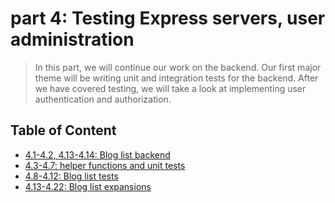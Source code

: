 # part 4: Testing Express servers, user administration

> In this part, we will continue our work on the backend. Our first major theme will be writing unit and integration tests for the backend. After we have covered testing, we will take a look at implementing user authentication and authorization.

## Table of Content

- [4.1-4.2, 4.13-4.14: Blog list backend](https://github.com/Zeroto521/Bloglist-backend)
- [4.3-4.7: helper functions and unit tests](https://github.com/Zeroto521/Bloglist-backend/blob/master/tests/list.test.js)
- [4.8-4.12: Blog list tests](https://github.com/Zeroto521/Bloglist-backend/blob/master/tests/api.test.js)
- [4.13-4.22: Blog list expansions](https://github.com/Zeroto521/Bloglist-backend)
